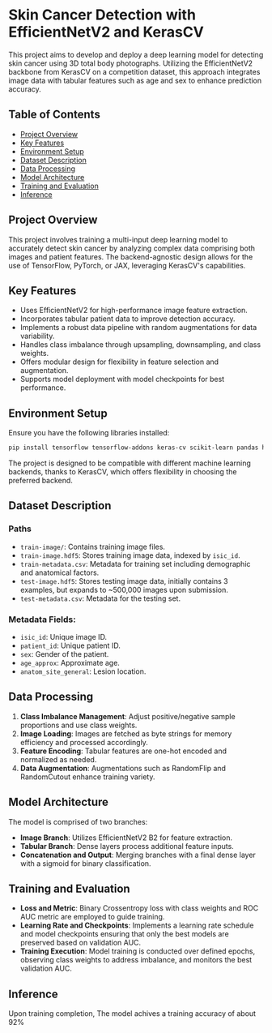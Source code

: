 # Skin Cancer Detection with EfficientNetV2 and KerasCV

This project aims to develop and deploy a deep learning model for detecting skin cancer using 3D total body photographs. Utilizing the EfficientNetV2 backbone from KerasCV on a competition dataset, this approach integrates image data with tabular features such as age and sex to enhance prediction accuracy.

## Table of Contents
- [Project Overview](#project-overview)
- [Key Features](#key-features)
- [Environment Setup](#environment-setup)
- [Dataset Description](#dataset-description)
- [Data Processing](#data-processing)
- [Model Architecture](#model-architecture)
- [Training and Evaluation](#training-and-evaluation)
- [Inference](#inference)


## Project Overview
This project involves training a multi-input deep learning model to accurately detect skin cancer by analyzing complex data comprising both images and patient features. The backend-agnostic design allows for the use of TensorFlow, PyTorch, or JAX, leveraging KerasCV's capabilities.

## Key Features
- Uses EfficientNetV2 for high-performance image feature extraction.
- Incorporates tabular patient data to improve detection accuracy.
- Implements a robust data pipeline with random augmentations for data variability.
- Handles class imbalance through upsampling, downsampling, and class weights.
- Offers modular design for flexibility in feature selection and augmentation.
- Supports model deployment with model checkpoints for best performance.

## Environment Setup
Ensure you have the following libraries installed:
```bash
pip install tensorflow tensorflow-addons keras-cv scikit-learn pandas h5py opencv-python matplotlib
```
The project is designed to be compatible with different machine learning backends, thanks to KerasCV, which offers flexibility in choosing the preferred backend.

## Dataset Description
### Paths
- `train-image/`: Contains training image files.
- `train-image.hdf5`: Stores training image data, indexed by `isic_id`.
- `train-metadata.csv`: Metadata for training set including demographic and anatomical factors.
- `test-image.hdf5`: Stores testing image data, initially contains 3 examples, but expands to ~500,000 images upon submission.
- `test-metadata.csv`: Metadata for the testing set.

### Metadata Fields:
- `isic_id`: Unique image ID.
- `patient_id`: Unique patient ID.
- `sex`: Gender of the patient.
- `age_approx`: Approximate age.
- `anatom_site_general`: Lesion location.

## Data Processing
1. **Class Imbalance Management**: Adjust positive/negative sample proportions and use class weights.
2. **Image Loading**: Images are fetched as byte strings for memory efficiency and processed accordingly.
3. **Feature Encoding**: Tabular features are one-hot encoded and normalized as needed.
4. **Data Augmentation**: Augmentations such as RandomFlip and RandomCutout enhance training variety.

## Model Architecture
The model is comprised of two branches:
- **Image Branch**: Utilizes EfficientNetV2 B2 for feature extraction.
- **Tabular Branch**: Dense layers process additional feature inputs.
- **Concatenation and Output**: Merging branches with a final dense layer with a sigmoid for binary classification.

## Training and Evaluation
- **Loss and Metric**: Binary Crossentropy loss with class weights and ROC AUC metric are employed to guide training.
- **Learning Rate and Checkpoints**: Implements a learning rate schedule and model checkpoints ensuring that only the best models are preserved based on validation AUC.
- **Training Execution**: Model training is conducted over defined epochs, observing class weights to address imbalance, and monitors the best validation AUC.

## Inference
Upon training completion, The model achives a training accuracy of about 92%

